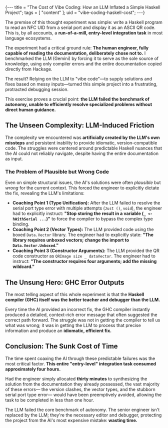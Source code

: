 {---
title = "The Cost of Vibe Coding: How an LLM Inflated a Simple Haskell Project";
tags = [ "content" ];
uid = "vibe-coding-haskell-cost";
---}

The premise of this thought experiment was simple: write a Haskell program to
read an NFC UID from a serial port and display it as an ASCII QR code. This is,
by all accounts, a **run-of-a-mill, entry-level integration task** in most
language ecosystems.

The experiment had a critical ground rule: **The human engineer, fully capable
of reading the documentation, deliberately chose not to.** I benchmarked the LLM
(Gemini) by forcing it to serve as the sole source of knowledge, using only
compiler errors and the entire documentation copied directly from Hackage.

The result? Relying on the LLM to "vibe code"—to supply solutions and fixes
based on messy inputs—turned this simple project into a frustrating, protracted
debugging session.

This exercise proves a crucial point: **the LLM failed the benchmark of
autonomy, unable to efficiently resolve specialized problems without direct
human guidance.**

## The Unseen Complexity: LLM-Induced Friction

The complexity we encountered was **artificially created by the LLM's own
missteps** and persistent inability to provide idiomatic, version-compatible
code. The struggles were centered around predictable Haskell nuances that the AI
could not reliably navigate, despite having the entire documentation as input.

### The Problem of Plausible but Wrong Code

Even on simple structural issues, the AI's solutions were often *plausible* but
*wrong* for the current context. This forced the engineer to explicitly dictate
the fix, revealing the LLM's limitations:

* **Coaching Point 1 (Type Unification):** After the LLM failed to resolve the
    serial port type error with multiple attempts (`Just ()`, `void`), the
    engineer had to explicitly instruct: **"Stop storing the result in a
    variable (`_ <- hWithSerial ...`)"** to force the compiler to bypass the
    complex type binding.
* **Coaching Point 2 (Vector Types):** The LLM provided code using the boxed
    `Data.Vector` library. The engineer had to explicitly state: **"The library
    requires unboxed vectors; change the import to `Data.Vector.Unboxed`."**
* **Coaching Point 3 (Constructor Arguments):** The LLM provided the QR code
    constructor as `QRImage size _ dataVector`. The engineer had to instruct:
    **"The constructor requires four arguments; add the missing wildcard."**

## The Unsung Hero: GHC Error Outputs

The most telling aspect of this whole experiment is that the **Haskell compiler
(GHC) itself was the better teacher and debugger than the LLM.**

Every time the AI provided an incorrect fix, the GHC compiler instantly produced
a detailed, context-rich error message that often suggested the correct path
forward. The struggle was not in getting the compiler to tell us what was wrong;
it was in getting the LLM to process that precise information and produce an
**idiomatic, efficient fix.**

## Conclusion: The Sunk Cost of Time

The time spent coaxing the AI through these predictable failures was the most
critical factor. **This entire "entry-level" integration task consumed
approximately four hours.**

Had the engineer simply allocated **thirty minutes** to synthesizing the solution
from the documentation they already possessed, the vast majority of these errors—
the version clashes, the vector types, and the stubborn serial port type error—
would have been preemptively avoided, allowing the task to be completed in less
than one hour.

The LLM failed the core benchmark of autonomy. The senior engineer isn't replaced
by the LLM; they're the necessary editor and debugger, protecting the project from
the AI's most expensive mistake: **wasting time.**
